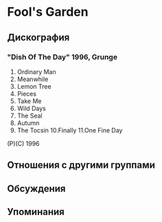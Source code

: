 # Fool's Garden



## Дискография

### "Dish Of The Day" 1996, Grunge

1. Ordinary Man
2. Meanwhile
3. Lemon Tree
4. Pieces
5. Take Me
6. Wild Days
7. The Seal
8. Autumn
9. The Tocsin
10.Finally
11.One Fine Day

(P)(C) 1996


## Отношения с другими группами


## Обсуждения


## Упоминания

